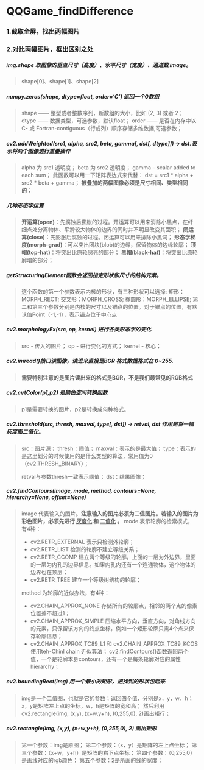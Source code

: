 # QQGame_findDifference

### 1.截取全屏，找出两幅图片

### 2.对比两幅图片，框出区别之处

##### img.shape 取图像的垂直尺寸（高度）、水平尺寸（宽度）、通道数  image。

> shape[0]、shape[1]、shape[2]

##### numpy.zeros(shape, dtype=float, order=‘C’)   返回一个0数组 

> shape —— 整型或者整数序列，新数组的大小，比如 (2, 3) 或者 2；
> dtype —— 数据类型，可选参数，默认float；
> order —— 是否在内存中以 C- 或 Fortran-contiguous（行或列）顺序存储多维数据,可选参数；

##### cv2.addWeighted(src1, alpha, src2, beta, gamma[, dst[, dtype]]) → dst.表示将两个图像进行重叠操作

> alpha 为 src1 透明度；
> beta 为 src2 透明度；
> gamma – scalar added to each sum；
> 此函数可以用一下矩阵表达式来代替： dst = src1 * alpha + src2 * beta + gamma；
> **被叠加的两幅图像必须是尺寸相同、类型相同的**；

##### 几种形态学运算

> **开运算(open)**：先腐蚀后膨胀的过程。开运算可以用来消除小黑点，在纤细点处分离物体、平滑较大物体的边界的同时并不明显改变其面积；
> **闭运算(close)**：先膨胀后腐蚀的过程。闭运算可以用来排除小黑洞；
> **形态学梯度(morph-grad)**：可以突出团块(blob)的边缘，保留物体的边缘轮廓；
> **顶帽(top-hat)**：将突出比原轮廓亮的部分；
> **黑帽(black-hat)**：将突出比原轮廓暗的部分；

##### getStructuringElement函数会返回指定形状和尺寸的结构元素。

> 这个函数的第一个参数表示内核的形状，有三种形状可以选择:
> 矩形：MORPH_RECT; 交叉形：MORPH_CROSS; 椭圆形：MORPH_ELLIPSE;
> 第二和第三个参数分别是内核的尺寸以及锚点的位置。对于锚点的位置，有默认值Point（-1,-1），表示锚点位于中心点

##### cv2.morphologyEx(src, op, kernel) 进行各类形态学的变化

> src - 传入的图片；
> op - 进行变化的方式；
> kernel - 核心；

##### cv2.imread()接口读图像，读进来直接是BGR 格式数据格式在 0~255.

> **需要特别注意的是图片读出来的格式是BGR，不是我们最常见的RGB格式**

##### cv2.cvtColor(p1,p2) 是颜色空间转换函数

> p1是需要转换的图片，p2是转换成何种格式。

##### cv2.threshold(src, thresh, maxval, type[, dst]) → retval, dst  作用是将一幅灰度图二值化。

> src：图片源；
> thresh：阈值；
> maxval：表示的是最大值；
> type：表示的是这里划分的时候使用的是什么类型的算法，常用值为0（cv2.THRESH_BINARY）；
> 
> retval与参数thresh一致表示阈值；
> dst：结果图像；

##### cv2.findContours(image, mode, method, contours=None, hierarchy=None, offset=None)

> image 代表输入的图片。**注意输入的图片必须为二值图片。若输入的图片为彩色图片，必须先进行 <u>灰度化</u> 和 <u>二值化</u> 。**
> mode  表示轮廓的检索模式，有4种：
> - cv2.RETR_EXTERNAL  表示只检测外轮廓；
> - cv2.RETR_LIST  检测的轮廓不建立等级关系；
> - cv2.RETR_CCOMP  建立两个等级的轮廓，上面的一层为外边界，里面的一层为内孔的边界信息。如果内孔内还有一个连通物体，这个物体的边界也在顶层；
> - cv2.RETR_TREE  建立一个等级树结构的轮廓；
> 
> method  为轮廓的近似办法，有4种：
> - cv2.CHAIN_APPROX_NONE  存储所有的轮廓点，相邻的两个点的像素位置差不超过1；
> - cv2.CHAIN_APPROX_SIMPLE  压缩水平方向，垂直方向，对角线方向的元素，只保留该方向的终点坐标，例如一个矩形轮廓只需4个点来保存轮廓信息；
> - cv2.CHAIN_APPROX_TC89_L1 和 cv2.CHAIN_APPROX_TC89_KCOS使用teh-Chinl chain 近似算法；
> cv2.findContours()函数返回两个值，一个是轮廓本身contours，还有一个是每条轮廓对应的属性hierarchy；

##### cv2.boundingRect(img)  用一个最小的矩形，把找到的形状包起来.
>img是一个二值图，也就是它的参数；返回四个值，分别是x，y，w，h；
x，y是矩阵左上点的坐标，w，h是矩阵的宽和高；
然后利用cv2.rectangle(img, (x,y), (x+w,y+h), (0,255,0), 2)画出矩行；

##### cv2.rectangle(img, (x,y), (x+w,y+h), (0,255,0), 2) 画出矩形
> 第一个参数：img是原图；
> 第二个参数：（x，y）是矩阵的左上点坐标；
> 第三个参数：（x+w，y+h）是矩阵的右下点坐标；
> 第四个参数：（0,255,0）是画线对应的rgb颜色；
> 第五个参数：2是所画的线的宽度；
